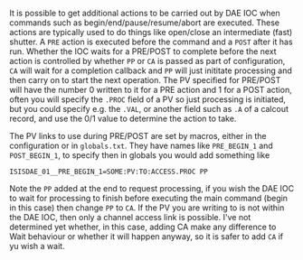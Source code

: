 It is possible to get additional actions to be carried out by DAE IOC when commands such as begin/end/pause/resume/abort are executed. These actions are typically used to do things like open/close an intermediate (fast) shutter. A `PRE` action is executed before the command and a `POST` after it has run. Whether the IOC waits for a PRE/POST to complete before the next action is controlled by whether `PP` or `CA` is passed as part of configuration, `CA` will wait for a completion callback and `PP` will just inititate processing and then carry on to start the next operation. The PV specified for PRE/POST will have the number 0 written to it for a PRE action and 1 for a POST action, often you will specify the `.PROC` field of a PV so just processing is initiated, but you could specify e.g. the `.VAL`, or another field such as `.A` of a calcout record, and use the 0/1 value to determine the action to take.   

The PV links to use during PRE/POST are set by macros, either in the configuration or in `globals.txt`. They have names like `PRE_BEGIN_1` and `POST_BEGIN_1`, to specify then in globals you would add something like   
```
ISISDAE_01__PRE_BEGIN_1=SOME:PV:TO:ACCESS.PROC PP
```
Note the `PP` added at the end to request processing, if you wish the DAE IOC to wait for processing to finish before executing the main command (begin in this case) then change `PP` to `CA`. If the PV you are writing to is not within the DAE IOC, then only a channel access link is possible. I've not determined yet whether, in this case, adding CA make any difference to Wait behaviour or whether it will happen anyway, so it is safer to add `CA` if yu wish a wait.   
